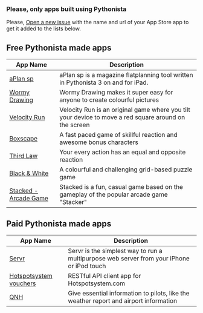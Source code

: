### Please, only apps built using Pythonista
Please, [Open a new issue][1] with the name and url of your App Store app to get it added to the lists below.

Free Pythonista made apps
-------------------------
| App Name           | Description   | 
| -------------      | ------------- | 
| [aPlan sp][]       | aPlan sp is a magazine flatplanning tool written in Pythonista 3 on and for iPad. |
| [Wormy Drawing][]| Wormy Drawing makes it super easy for anyone to create colourful pictures |
| [Velocity Run][] | Velocity Run is an original game where you tilt your device to move a red square around on the screen |
| [Boxscape][]     | A fast paced game of skillful reaction and awesome bonus characters |
| [Third Law][]    | Your every action has an equal and opposite reaction |
| [Black & White][]    | A colourful and challenging grid-based puzzle game |
| [Stacked - Arcade Game][] | Stacked is a fun, casual game based on the gameplay of the popular arcade game "Stacker" |


Paid Pythonista made apps
-------------------------

| App Name           | Description   | 
| -------------      | ------------- |
| [Servr][] | Servr is the simplest way to run a multipurpose web server from your iPhone or iPod touch |
| [Hotspotsystem vouchers][] | RESTful API client app for Hotspotsystem.com |
| [QNH][] | Give essential information to pilots, like the weather report and airport information |


[1]: https://github.com/Pythonista-Tools/Pythonista-Tools/issues/new
[aPlan sp]: https://itunes.apple.com/gb/app/aplan-sp/id1453002135?mt=8
[Wormy Drawing]: https://itunes.apple.com/gb/app/wormy-drawing/id882326367?mt=8
[Stacked - Arcade Game]: https://itunes.apple.com/us/app/stacked-arcade-game/id882344011?mt=8
[Velocity Run]: https://itunes.apple.com/us/app/velocity-run/id642044324?mt=8
[Servr]: https://itunes.apple.com/us/app/servr-mobile-edition/id893390157?ls=1&mt=8
[Boxscape]: https://itunes.apple.com/app/boxscape/id1053771238?mt=8
[Third Law]: https://itunes.apple.com/app/third-law/id1054853024?mt=8
[Black & White]: https://appsto.re/gb/ERkSbb.i
[Hotspotsystem vouchers]: https://itunes.apple.com/ca/app/hotspotsystem-vouchers/id1180444770?mt=8
[QNH]: https://itunes.apple.com/us/app/qnh/id1218922617?l=fr&ls=1&mt=8
